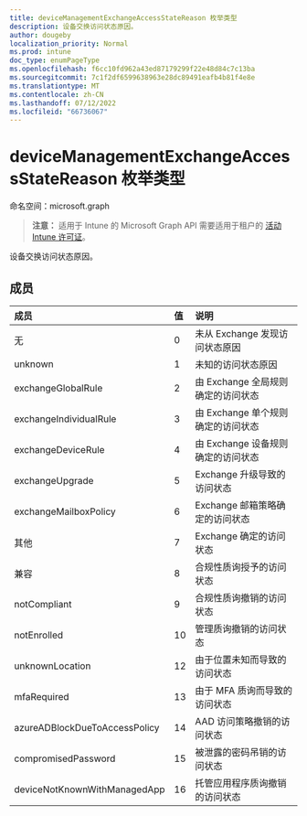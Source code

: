 ```yaml
---
title: deviceManagementExchangeAccessStateReason 枚举类型
description: 设备交换访问状态原因。
author: dougeby
localization_priority: Normal
ms.prod: intune
doc_type: enumPageType
ms.openlocfilehash: f6cc10fd962a43ed87179299f22e48d84c7c13ba
ms.sourcegitcommit: 7c1f2df6599638963e28dc89491eafb4b81f4e8e
ms.translationtype: MT
ms.contentlocale: zh-CN
ms.lasthandoff: 07/12/2022
ms.locfileid: "66736067"
---
```

# <a name="devicemanagementexchangeaccessstatereason-enum-type"></a>deviceManagementExchangeAccessStateReason 枚举类型

命名空间：microsoft.graph

> **注意：** 适用于 Intune 的 Microsoft Graph API 需要适用于租户的 [活动 Intune 许可证](https://go.microsoft.com/fwlink/?linkid=839381)。

设备交换访问状态原因。

## <a name="members"></a>成员
|成员|值|说明|
|:---|:---|:---|
|无|0|未从 Exchange 发现访问状态原因|
|unknown|1|未知的访问状态原因|
|exchangeGlobalRule|2|由 Exchange 全局规则确定的访问状态|
|exchangeIndividualRule|3|由 Exchange 单个规则确定的访问状态|
|exchangeDeviceRule|4|由 Exchange 设备规则确定的访问状态|
|exchangeUpgrade|5|Exchange 升级导致的访问状态|
|exchangeMailboxPolicy|6 |Exchange 邮箱策略确定的访问状态|
|其他|7 |Exchange 确定的访问状态|
|兼容|8 |合规性质询授予的访问状态|
|notCompliant|9 |合规性质询撤销的访问状态|
|notEnrolled|10|管理质询撤销的访问状态|
|unknownLocation|12 |由于位置未知而导致的访问状态|
|mfaRequired|13|由于 MFA 质询而导致的访问状态|
|azureADBlockDueToAccessPolicy|14|AAD 访问策略撤销的访问状态|
|compromisedPassword|15|被泄露的密码吊销的访问状态|
|deviceNotKnownWithManagedApp|16|托管应用程序质询撤销的访问状态|





